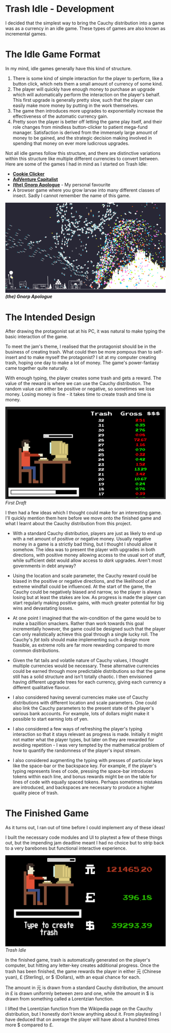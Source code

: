 # Trash Idle - Development
I decided that the simplest way to bring the Cauchy distribution into a game was as a currency in an idle game. These types of games are also known as incremental games. 
# The Idle Game Format
In my mind, idle games generally have this kind of structure.

1. There is some kind of simple interaction for the player to perform, like a button click, which nets them a small amount of currency of some kind.
2. The player will quickly have enough money to purchase an upgrade which will automatically perform the interaction on the player's behalf. This first upgrade is generally pretty slow, such that the player can easily make more money by putting in the work themselves.
3. The game then introduces more upgrades to exponentially increase the effectiveness of the automatic currency gain. 
4. Pretty soon the player is better off letting the game play itself, and their role changes from mindless button-clicker to patient mega-fund manager. Satisfaction is derived from the immensely large amount of money to be gained, and the strategic decision making involved in spending that money on ever more ludicrous upgrades.

Not all idle games follow this structure, and there are distinctive variations within this structure like multiple different currencies to convert between. Here are some of the games I had in mind as I started on Trash Idle:

* **[Cookie Clicker](https://cookieclicker.com/)**
* **[AdVenture Capitalist](https://en.wikipedia.org/wiki/AdVenture_Capitalist)**
* **[(the) Gnorp Apologue](https://store.steampowered.com/app/1473350/the_Gnorp_Apologue/)** - My personal favourite
* A browser game where you grow larvae into many different classes of insect. Sadly I cannot remember the name of this game.

![](./Media/GnorpApologue.jpg)
***(the) Gnorp Apologue***
# The Intended Design
After drawing the protagonist sat at his PC, it was natural to make typing the basic interaction of the game. 

To meet the jam's theme, I realised that the protagonist should be in the business of creating trash. What could then be more pompous than to self-insert and to make myself the protagonist? I sit at my computer creating trash, hoping one day to make a lot of money. The game's power-fantasy came together quite naturally. 

With enough typing, the player creates some trash and gets a reward. The value of the reward is where we can use the Cauchy distribution. The random value can either be positive or negative, so sometimes we lose money. Losing money is fine - it takes time to create trash and time is money. 

![](./Media/TrashIdleFirstDraft.png)
*First Draft*

I then had a few ideas which I thought could make for an interesting game. I'll quickly mention them here before we move onto the finished game and what I learnt about the Cauchy distribution from this project.

* With a standard Cauchy distribution, players are just as likely to end up with a net amount of positive *or* negative money. Usually negative money in a game is a strictly bad thing, but I thought I should allow it somehow. The idea was to present the player with upgrades in both directions, with positive money allowing access to the usual sort of stuff, while sufficient debt would allow access to *dark* upgrades. Aren't most governments in debt anyway?

* Using the location and scale parameter, the Cauchy reward could be biased in the positive or negative directions, and the likelihood of an extreme windfall could be influenced. At the start of the game, the Cauchy could be negatively biased and narrow, so the player is always losing but at least the stakes are low. As progress is made the player can start regularly making positive gains, with much greater potential for big wins and devastating losses. 

* At one point I imagined that the win-condition of the game would be to make a bazillion smackers. Rather than work towards this goal incrementally however, the game could be designed such that the player can only realistically achieve this goal through a single lucky roll. The Cauchy's *fat tails* should make implementing such a design more feasible, as extreme rolls are far more rewarding compared to more common distributions.

* Given the fat tails and volatile nature of Cauchy values, I thought multiple currencies would be necessary. These alternative currencies could be earned through more predictable distributions so that the game still has a solid structure and isn't totally chaotic. I then envisioned having different upgrade trees for each currency, giving each currency a different qualitative flavour.

* I also considered having several currencies make use of Cauchy distributions with different location and scale parameters. One could also link the Cauchy parameters to the present state of the player's various bank accounts. For example, lots of dollars might make it possible to start earning lots of yen. 

* I also considered a few ways of refreshing the player's typing interaction so that it stays relevant as progress is made. Initially it might not matter what the player types, but later on they are rewarded for avoiding repetition - I was very tempted by the mathematical problem of how to quantify the randomness of the player's input stream. 

* I also considered augmenting the typing with presses of particular keys like the space-bar or the backspace key. For example, if the player's typing represents lines of code, pressing the space-bar introduces tokens within each line, and bonus rewards might be on the table for lines of code with equally spaced tokens. Perhaps sometimes mistakes are introduced, and backspaces are necessary to produce a higher quality piece of trash.
# The Finished Game
As it turns out, I ran out of time before I could implement any of these ideas! 

I built the necessary code modules and UI to playtest a few of these things out, but the impending jam deadline meant I had no choice but to strip back to a very barebones but functional interactive experience. 

![](./Media/GameScreenshot.png)
*Trash Idle*

In the finished game, trash is automatically generated on the player's computer, but hitting any letter-key creates additional progress. Once the trash has been finished, the game rewards the player in either 元 (Chinese yuan), £ (Sterling), or $ (Dollars), with an equal chance for each. 

The amount in 元 is drawn from a standard Cauchy distribution, the amount in £ is drawn uniformly between zero and one, while the amount in $ is drawn from something called a Lorentzian function. 

I lifted the Lorentzian function from the Wikipedia page on the Cauchy distribution, but I honestly don't know anything about it. From playtesting I have deduced that on average the player will have about a hundred times more $ compared to £.  